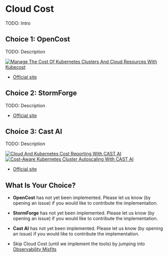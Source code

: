 # Cloud Cost

TODO: Intro

## Choice 1: OpenCost

TODO: Description

[![Manage The Cost Of Kubernetes Clusters And Cloud Resources With Kubecost](https://img.youtube.com/vi/GpChs_4exxQ/0.jpg)](https://youtu.be/GpChs_4exxQ)
* [Official site](https://opencost.io)

## Choice 2: StormForge

TODO: Description

* [Official site](https://stormforge.io)

## Choice 3: Cast AI

TODO: Description

[![Cloud And Kubernetes Cost Reporting With CAST AI](https://img.youtube.com/vi/_a5ZRoK9P0g/0.jpg)](https://youtu.be/_a5ZRoK9P0g)
[![Cost-Aware Kubernetes Cluster Autoscaling With CAST AI](https://img.youtube.com/vi/r2VS8DV1Lpk/0.jpg)](https://youtu.be/r2VS8DV1Lpk)
* [Official site](https://cast.ai)

## What Is Your Choice?

* **OpenCost** has not yet been implemented. Please let us know (by opening an issue) if you would like to contribute the implementation.
* **StormForge** has not yet been implemented. Please let us know (by opening an issue) if you would like to contribute the implementation.
* **Cast AI** has not yet been implemented. Please let us know (by opening an issue) if you would like to contribute the implementation.

* Skip Cloud Cost (until we implement the tools) by jumping into [Observability Misfits](../observability-misc/README.md)
